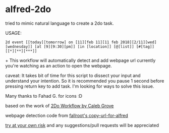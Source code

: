 # alfred-2do

tried to mimic natural language to create a 2do task.

USAGE:

```
2d event [[today][tomorrow] on [11][feb 11][11 feb 2018][2/11][wed][wednesday]] [at [9][9:30][pm]] [in [location]] [@[list]] [#[tag]] [[*][**][***]]
```

\+ This workflow will automatically detect and add webpage url currently you're watching as an action to open the webpage.

caveat: It takes bit of time for this script to dissect your input and understand your intention. So it is recommended you pause 1 second before pressing return key to add task. I'm looking for ways to solve this issue.

Many thanks to Fahad G. for icons :D

based on the work of [2Do Workflow by Caleb Grove](https://www.alfredforum.com/topic/3811-2do-workflow/?do=findComment&comment=22721)

webpage detection code from [fallroot's copy-url-for-alfred](https://github.com/fallroot/copy-url-for-alfred)

[try at your own risk](/workflow/alfred-2do.alfredworkflow) and any suggestions/pull requests will be appreciated